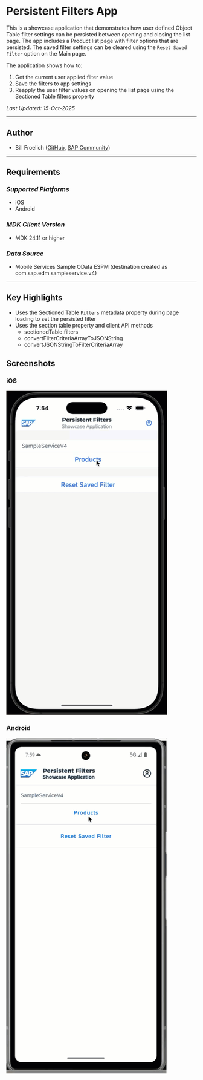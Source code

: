 # Persistent Filters App

This is a showcase application that demonstrates how user defined Object Table filter settings can be persisted between opening and closing the list page.  The app includes a Product list page with filter options that are persisted.  The saved filter settings can be cleared using the `Reset Saved Filter` option on the Main page.

The application shows how to:

1. Get the current user applied filter value
2. Save the filters to app settings
3. Reapply the user filter values on opening the list page using the Sectioned Table filters property

*Last Updated: 15-Oct-2025*

***

## Author

* Bill Froelich ([GitHub](https://github.com/billfroelich), [SAP Community](https://people.sap.com/bill.froelich))

***

## Requirements

### *Supported Platforms*

* iOS
* Android

### *MDK Client Version*

* MDK 24.11 or higher

### *Data Source*

* Mobile Services Sample OData ESPM (destination created as com.sap.edm.sampleservice.v4)

***

## Key Highlights

* Uses the Sectioned Table `Filters` metadata property during page loading to set the persisted filter
* Uses the section table property and client API methods
   * sectionedTable.filters
   * convertFilterCriteriaArrayToJSONString
   * convertJSONStringToFilterCriteriaArray


## Screenshots

### iOS

![iOS Persistent Filters](./Screenshots/ios_persistent_filters.gif)

### Android

![Android Persistent Filters](./Screenshots/android_persistent_filters.gif)


